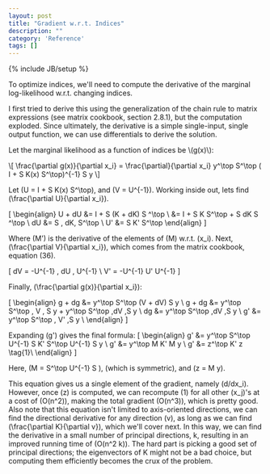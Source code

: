 ```yaml
---
layout: post
title: "Gradient w.r.t. Indices"
description: ""
category: 'Reference'
tags: []
---
```

{% include JB/setup %}

To optimize indices, we'll need to compute the derivative of the marginal log-likelihood w.r.t. changing indices.  

I first tried to derive this using the generalization of the chain rule to matrix expressions (see matrix cookbook, section 2.8.1), but the computation exploded.  Since ultimately, the derivative is a simple single-input, single output function, we can use differentials to derive the solution.


Let the marginal likelihood as a function of indices be \\(g(x)\\):
    
<div>
\[
    \frac{\partial g(x)}{\partial x_i} = \frac{\partial}{\partial x_i} y^\top S^\top ( I + S K(x) S^\top)^{-1} S y
\]

Let \(U = I + S K(x) S^\top\), and \(V = U^{-1}\).  Working inside out, lets find \(\frac{\partial U}{\partial x_i}\).

\[
\begin{align}
    U + dU  &= I + S (K + dK) S ^\top \\
            &= I + S K S^\top + S dK S ^\top \\
        dU  &= S \, dK\, S^\top \\
        U'  &= S K' S^\top
\end{align}
\]

Where \(M'\) is the derivative of the elements of \(M\) w.r.t. \(x_i\).  Next, \(\frac{\partial V}{\partial x_i}\), which comes from the matrix cookbook, equation (36).

\[
    dV = -U^{-1} \, dU \, U^{-1} \\
    V' = -U^{-1} U' U^{-1}
\]

Finally,  \(\frac{\partial g(x)}{\partial x_i}\):
    
\[
\begin{align}
    g + dg  &= y^\top S^\top (V + dV) S y \\
    g + dg  &= y^\top S^\top \, V \, S y + y^\top S^\top \,dV \,S y \\
        dg  &= y^\top S^\top \,dV \,S y \\
        g'  &= y^\top S^\top \, V' \,S y \\
\end{align}
\]

Expanding \(g'\) gives the final formula:
\[
\begin{align}
        g'  &= y^\top S^\top U^{-1} S K' S^\top U^{-1} S y \\
        g'  &= y^\top M K' M y \\
        g'  &= z^\top K' z \tag{1}\\
\end{align}
\]

Here, \(M = S^\top U^{-1} S \), (which is symmetric), and \(z = M y\).  

This equation gives us a single element of the gradient, namely \(d/dx_i\).  However, once \(z\) is computed, we can recompute (1) for all other \(x_j\)'s at a cost of \(O(n^2)\), making the total gradient \(O(n^3)\), which is pretty good.  Also note that this equation isn't limited to axis-oriented directions, we can find the directional derivative for any direction \(v\), as long as we can find \(\frac{\partial K}{\partial v}\), which we'll cover next.  In this way, we can find the derivative in a small number of principal directions, k, resulting in an improved running time of \(O(n^2 k)\).  The hard part is picking a good set of principal directions; the eigenvectors of K might not be a bad choice, but computing them efficiently becomes the crux of the problem.

</div>



